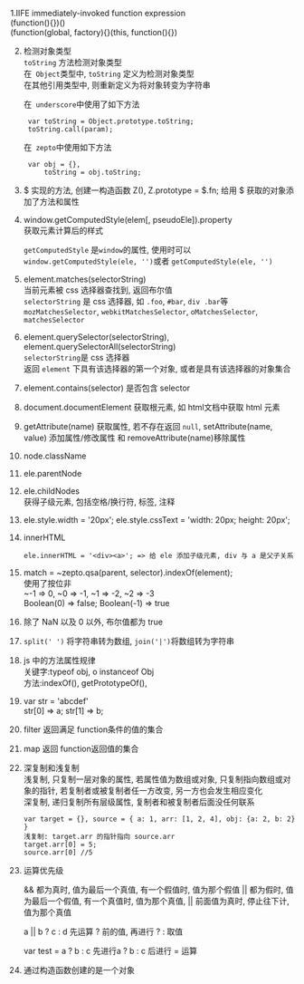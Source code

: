 1.IIFE immediately-invoked function expression  
    (function(){})()  
    (function(global, factory){}(this, function(){})  
  
2. 检测对象类型  
    `toString` 方法检测对象类型    
    在` Object`类型中, `toString` 定义为检测对象类型  
    在其他引用类型中, 则重新定义为将对象转变为字符串    
      
    在` underscore`中使用了如下方法  
  
        var toString = Object.prototype.toString;  
        toString.call(param);  
  
    在` zepto`中使用如下方法  
  
        var obj = {},  
            toString = obj.toString;  
  
  
3. $ 实现的方法, 创建一构造函数 Z(), Z.prototype = $.fn; 给用 $ 获取的对象添加了方法和属性

3. window.getComputedStyle(elem[, pseudoEle]).property    
    获取元素计算后的样式  
  
    `getComputedStyle` 是`window`的属性, 使用时可以` window.getComputedStyle(ele, '')`或者 `getComputedStyle(ele, '')`  
  
4. element.matches(selectorString)  
    当前元素被 css 选择器查找到, 返回布尔值    
    `selectorString` 是 css 选择器, 如 `.foo`, `#bar`, `div .bar`等  
    `mozMatchesSelector`, `webkitMatchesSelector`, `oMatchesSelector`, `matchesSelector`  
  
5. element.querySelector(selectorString), element.querySelectorAll(selectorString)  
    `selectorString`是 css 选择器  
    返回 `element` 下具有该选择器的第一个对象, 或者是具有该选择器的对象集合  
  
6. element.contains(selector) 是否包含 selector    
  
  
15. document.documentElement 获取根元素, 如 html文档中获取 html 元素  
        
16. getAttribute(name) 获取属性, 若不存在返回 `null`, setAttribute(name, value) 添加属性/修改属性 和 removeAttribute(name)移除属性  
  
17. node.className  
  
18. ele.parentNode  
  
19. ele.childNodes    
    获得子级元素, 包括空格/换行符, 标签, 注释  
  
20. ele.style.width = '20px'; ele.style.cssText = 'width: 20px; height: 20px';

20. innerHTML
    
        ele.innerHTML = '<div><a>'; => 给 ele 添加子级元素, div 与 a 是父子关系

6. match = ~zepto.qsa(parent, selector).indexOf(element);    
    使用了按位非    
    ~-1 => 0, ~0 => -1, ~1 => -2, ~2 => -3  
    Boolean(0) => false; Boolean(-1) => true  
  
7. 除了 NaN 以及 0 以外, 布尔值都为 true  
  
8. `split(' ')` 将字符串转为数组, `join('|')`将数组转为字符串  
  
9. js 中的方法属性规律  
    关键字:typeof obj, o instanceof Obj  
    方法:indexOf(), getPrototypeOf(),   
  
10. var str = 'abcdef'    
    str[0] => a; str[1] => b;  
  
11. filter 返回满足 function条件的值的集合  
  
12. map 返回 function返回值的集合  
  
13. 深复制和浅复制  
    浅复制, 只复制一层对象的属性, 若属性值为数组或对象, 只复制指向数组或对象的指针, 若复制者或被复制者任一方改变, 另一方也会发生相应变化  
    深复制, 递归复制所有层级属性, 复制者和被复制者后面没任何联系  
  
        var target = {}, source = { a: 1, arr: [1, 2, 4], obj: {a: 2, b: 2} }  
        浅复制: target.arr 的指针指向 source.arr  
        target.arr[0] = 5;  
        source.arr[0] //5  
  
14. 运算优先级  

    && 都为真时, 值为最后一个真值, 有一个假值时, 值为那个假值
    || 都为假时, 值为最后一个假值, 有一个真值时, 值为那个真值,  || 前面值为真时, 停止往下计, 值为那个真值

    a || b ? c : d 先运算 ? 前的值, 再进行 ? : 取值

    var test = a ? b : c 先进行a ? b : c 后进行 = 运算  
    

15. 通过构造函数创建的是一个对象
